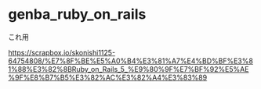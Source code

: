 # genba_ruby_on_rails

これ用

https://scrapbox.io/skonishi1125-64754808/%E7%8F%BE%E5%A0%B4%E3%81%A7%E4%BD%BF%E3%81%88%E3%82%8BRuby_on_Rails_5_%E9%80%9F%E7%BF%92%E5%AE%9F%E8%B7%B5%E3%82%AC%E3%82%A4%E3%83%89
